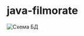 # java-filmorate

![Схема БД](https://github.com/EvgenV1talich/java-filmorate/tree/main/src/main/resources/schemePhoto.png)
